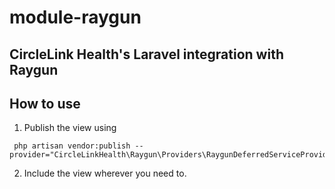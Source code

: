 # module-raygun
## CircleLink Health's Laravel integration with Raygun

## How to use
1. Publish the view using
```
 php artisan vendor:publish --provider="CircleLinkHealth\Raygun\Providers\RaygunDeferredServiceProvider" 
```
2. Include the view wherever you need to.
